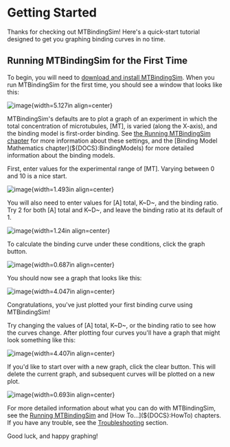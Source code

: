 # Getting Started

Thanks for checking out MTBindingSim! Here's a quick-start tutorial designed to get you graphing binding curves in no time.

## Running MTBindingSim for the First Time

To begin, you will need to [download and install MTBindingSim](https://github.com/cpence/mtbindingsim/wiki/Download). When you run MTBindingSim for the first time, you should see a window that looks like this:

![image](${IMAGES}/gettingstarted-open){width=5.127in align=center}

MTBindingSim's defaults are to plot a graph of an experiment in which the total concentration of microtubules, [MT], is varied (along the X-axis), and the binding model is first-order binding. See [the Running MTBindingSim chapter](${DOCS}:RunningMTBindingSim) for more information about these settings, and the [Binding Model Mathematics chapter](${DOCS}:BindingModels) for more detailed information about the binding models.

First, enter values for the experimental range of [MT]. Varying between 0 and 10 is a nice start.

![image](${IMAGES}/gettingstarted-mtrange){width=1.493in align=center}

You will also need to enter values for [A] total, K~D~, and the binding ratio. Try 2 for both [A] total and K~D~, and leave the binding ratio at its default of 1.

![image](${IMAGES}/gettingstarted-parameters){width=1.24in align=center}

To calculate the binding curve under these conditions, click the graph button.

![image](${IMAGES}/gettingstarted-graphbutton){width=0.687in align=center}

You should now see a graph that looks like this:

![image](${IMAGES}/gettingstarted-graph1){width=4.047in align=center}

Congratulations, you've just plotted your first binding curve using MTBindingSim!

Try changing the values of [A] total, K~D~, or the binding ratio to see how the curves change. After plotting four curves you'll have a graph that might look something like this:

![image](${IMAGES}/gettingstarted-4curves){width=4.407in align=center}

If you'd like to start over with a new graph, click the clear button. This will delete the current graph, and subsequent curves will be plotted on a new plot.

![image](${IMAGES}/gettingstarted-clearbutton){width=0.693in align=center}

For more detailed information about what you can do with MTBindingSim, see the [Running MTBindingSim](${DOCS}:RunningMTBindingSim) and [How To...](${DOCS}:HowTo) chapters. If you have any trouble, see the [Troubleshooting](${DOCS}:Troubleshooting) section.

Good luck, and happy graphing!
